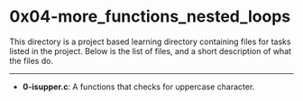 # 0x04-more_functions_nested_loops
This directory is a project based learning directory containing files for tasks listed in the project.
Below is the list of files, and a short description of what the files do.

---

- **0-isupper.c**: A functions that checks for uppercase character.


